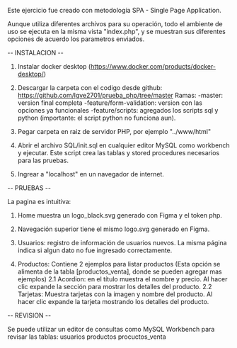 Este ejercicio fue creado con metodología SPA - Single Page Application. 

Aunque utiliza diferentes archivos para su operación, 
todo el ambiente de uso se ejecuta en la misma vista "index.php", 
y se muestran sus diferentes opciones de acuerdo los parametros enviados.


-- INSTALACION --

1. Instalar docker desktop (https://www.docker.com/products/docker-desktop/)

2. Descargar la carpeta con el codigo desde github: https://github.com/lgve2701/prueba_php/tree/master 
	Ramas: 
	-master: version final completa
	-feature/form-validation: version con las opciones ya funcionales 
	-feature/scripts: agregados los scripts sql y python (importante: el script python no funciona aun).

3. Pegar carpeta en raiz de servidor PHP, por ejemplo "../www/html"

4. Abrir el archivo SQL/init.sql en cualquier editor MySQL como workbench y ejecutar.
	Este script crea las tablas y stored procedures necesarios para las pruebas.
	
5. Ingrear a "localhost" en un navegador de internet.

-- PRUEBAS --

La pagina es intuitiva:

1. Home muestra un logo_black.svg generado con Figma y el token php.

2. Navegación superior tiene el mismo logo.svg generado en Figma.

3. Usuarios: registro de información de usuarios nuevos. La misma página indica si algun dato no fue ingresado correctamente.

4. Productos: Contiene 2 ejemplos para listar productos (Esta opción se alimenta de la tabla [productos_venta], donde se pueden agregar mas ejemplos)
	2.1 Acordion: en el título muestra el nombre y precio. Al hacer clic expande la sección para mostrar los detalles del producto.
	2.2 Tarjetas: Muestra tarjetas con la imagen y nombre del producto. Al hacer clic expande la tarjeta mostrando los detalles del producto.


-- REVISION --

Se puede utilizar un editor de consultas como MySQL Workbench para revisar las tablas:
	usuarios
	productos
	procuctos_venta

